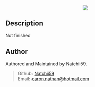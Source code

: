<p align="center">
  <img src="https://i.ibb.co/k6gHVkv/Discord-Bot-Template.png" />
</p>

## Description

Not finished

## Author

Authored and Maintained by Natchii59.

> Github: [Natchii59](https://github.com/Natchii59) <br />
> Email: caron.nathan@hotmail.com
